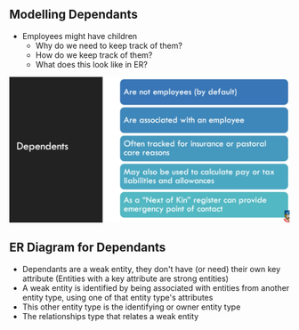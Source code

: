 ## Modelling Dependants
- Employees might have children
	- Why do we need to keep track of them?
	- How do we keep track of them?
	- What does this look like in ER?

![](Images/Pasted%20image%2020230828183516.png)

## ER Diagram for Dependants
- Dependants are a weak entity, they don't have (or need) their own key attribute (Entities with a key attribute are strong entities)
- A weak entity is identified by being associated with entities from another entity type, using one of that entity type's attributes
- This other entity type is the identifying or owner entity type
- The relationships type that relates a weak entity 